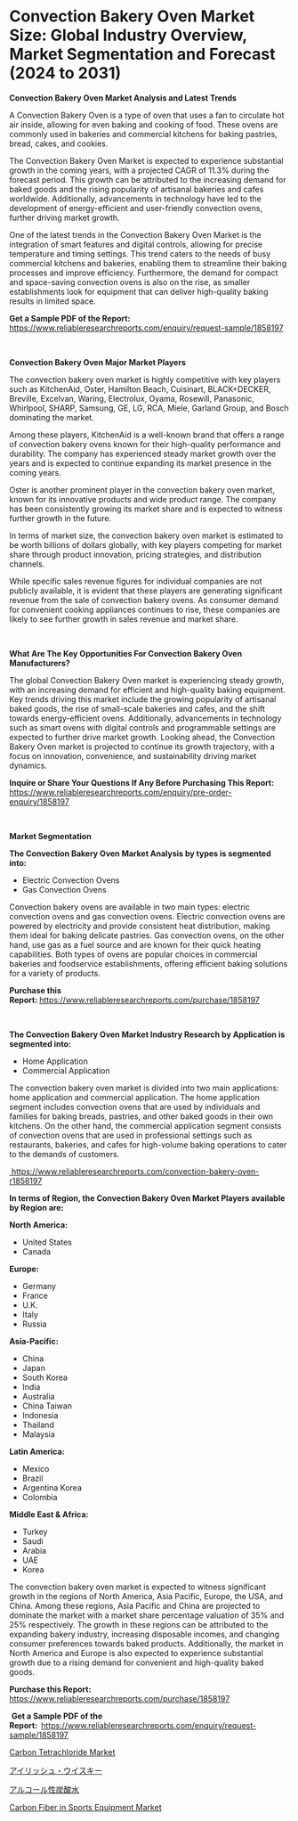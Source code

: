 <p><h1>Convection Bakery Oven Market Size: Global Industry Overview, Market Segmentation and Forecast (2024 to 2031)</h1></p><p><strong>Convection Bakery Oven Market Analysis and Latest Trends</strong></p>
<p><p>A Convection Bakery Oven is a type of oven that uses a fan to circulate hot air inside, allowing for even baking and cooking of food. These ovens are commonly used in bakeries and commercial kitchens for baking pastries, bread, cakes, and cookies.</p><p>The Convection Bakery Oven Market is expected to experience substantial growth in the coming years, with a projected CAGR of 11.3% during the forecast period. This growth can be attributed to the increasing demand for baked goods and the rising popularity of artisanal bakeries and cafes worldwide. Additionally, advancements in technology have led to the development of energy-efficient and user-friendly convection ovens, further driving market growth.</p><p>One of the latest trends in the Convection Bakery Oven Market is the integration of smart features and digital controls, allowing for precise temperature and timing settings. This trend caters to the needs of busy commercial kitchens and bakeries, enabling them to streamline their baking processes and improve efficiency. Furthermore, the demand for compact and space-saving convection ovens is also on the rise, as smaller establishments look for equipment that can deliver high-quality baking results in limited space.</p></p>
<p><strong>Get a Sample PDF of the Report:&nbsp;</strong> <a href="https://www.reliableresearchreports.com/enquiry/request-sample/1858197">https://www.reliableresearchreports.com/enquiry/request-sample/1858197</a></p>
<p>&nbsp;</p>
<p><strong>Convection Bakery Oven Major Market Players</strong></p>
<p><p>The convection bakery oven market is highly competitive with key players such as KitchenAid, Oster, Hamilton Beach, Cuisinart, BLACK+DECKER, Breville, Excelvan, Waring, Electrolux, Oyama, Rosewill, Panasonic, Whirlpool, SHARP, Samsung, GE, LG, RCA, Miele, Garland Group, and Bosch dominating the market.</p><p>Among these players, KitchenAid is a well-known brand that offers a range of convection bakery ovens known for their high-quality performance and durability. The company has experienced steady market growth over the years and is expected to continue expanding its market presence in the coming years.</p><p>Oster is another prominent player in the convection bakery oven market, known for its innovative products and wide product range. The company has been consistently growing its market share and is expected to witness further growth in the future.</p><p>In terms of market size, the convection bakery oven market is estimated to be worth billions of dollars globally, with key players competing for market share through product innovation, pricing strategies, and distribution channels.</p><p>While specific sales revenue figures for individual companies are not publicly available, it is evident that these players are generating significant revenue from the sale of convection bakery ovens. As consumer demand for convenient cooking appliances continues to rise, these companies are likely to see further growth in sales revenue and market share.</p></p>
<p>&nbsp;</p>
<p><strong>What Are The Key Opportunities For Convection Bakery Oven Manufacturers?</strong></p>
<p><p>The global Convection Bakery Oven market is experiencing steady growth, with an increasing demand for efficient and high-quality baking equipment. Key trends driving this market include the growing popularity of artisanal baked goods, the rise of small-scale bakeries and cafes, and the shift towards energy-efficient ovens. Additionally, advancements in technology such as smart ovens with digital controls and programmable settings are expected to further drive market growth. Looking ahead, the Convection Bakery Oven market is projected to continue its growth trajectory, with a focus on innovation, convenience, and sustainability driving market dynamics.</p></p>
<p><strong>Inquire or Share Your Questions If Any Before Purchasing This Report:</strong> <a href="https://www.reliableresearchreports.com/enquiry/pre-order-enquiry/1858197">https://www.reliableresearchreports.com/enquiry/pre-order-enquiry/1858197</a></p>
<p>&nbsp;</p>
<p><strong>Market Segmentation</strong></p>
<p><strong>The Convection Bakery Oven Market Analysis by types is segmented into:</strong></p>
<p><ul><li>Electric Convection Ovens</li><li>Gas Convection Ovens</li></ul></p>
<p><p>Convection bakery ovens are available in two main types: electric convection ovens and gas convection ovens. Electric convection ovens are powered by electricity and provide consistent heat distribution, making them ideal for baking delicate pastries. Gas convection ovens, on the other hand, use gas as a fuel source and are known for their quick heating capabilities. Both types of ovens are popular choices in commercial bakeries and foodservice establishments, offering efficient baking solutions for a variety of products.</p></p>
<p><strong>Purchase this Report:&nbsp;</strong><a href="https://www.reliableresearchreports.com/purchase/1858197">https://www.reliableresearchreports.com/purchase/1858197</a></p>
<p>&nbsp;</p>
<p><strong>The Convection Bakery Oven Market Industry Research by Application is segmented into:</strong></p>
<p><ul><li>Home Application</li><li>Commercial Application</li></ul></p>
<p><p>The convection bakery oven market is divided into two main applications: home application and commercial application. The home application segment includes convection ovens that are used by individuals and families for baking breads, pastries, and other baked goods in their own kitchens. On the other hand, the commercial application segment consists of convection ovens that are used in professional settings such as restaurants, bakeries, and cafes for high-volume baking operations to cater to the demands of customers.</p></p>
<p><a href="https://www.reliableresearchreports.com/convection-bakery-oven-r1858197">&nbsp;https://www.reliableresearchreports.com/convection-bakery-oven-r1858197</a></p>
<p><strong>In terms of Region, the Convection Bakery Oven Market Players available by Region are:</strong></p>
<p>
    <p> <strong> North America: </strong>
        <ul>
            <li>United States</li>
            <li>Canada</li>
        </ul>
        </p> 
    <p> <strong> Europe: </strong>
        <ul>
            <li>Germany</li>
            <li>France</li>
            <li>U.K.</li>
            <li>Italy</li>
            <li>Russia</li>
        </ul>
        </p> 
    <p> <strong> Asia-Pacific: </strong>
        <ul>
            <li>China</li>
            <li>Japan</li>
            <li>South Korea</li>
            <li>India</li>
            <li>Australia</li>
            <li>China Taiwan</li>
            <li>Indonesia</li>
            <li>Thailand</li>
            <li>Malaysia</li>
        </ul>
        </p> 
    <p> <strong> Latin America: </strong>
        <ul>
            <li>Mexico</li>
            <li>Brazil</li>
            <li>Argentina Korea</li>
            <li>Colombia</li>
        </ul>
        </p> 
    <p> <strong> Middle East & Africa: </strong>
        <ul>
            <li>Turkey</li>
            <li>Saudi</li>
            <li>Arabia</li>
            <li>UAE</li>
            <li>Korea</li>
        </ul>
    </p>
    </p>
<p><p>The convection bakery oven market is expected to witness significant growth in the regions of North America, Asia Pacific, Europe, the USA, and China. Among these regions, Asia Pacific and China are projected to dominate the market with a market share percentage valuation of 35% and 25% respectively. The growth in these regions can be attributed to the expanding bakery industry, increasing disposable incomes, and changing consumer preferences towards baked products. Additionally, the market in North America and Europe is also expected to experience substantial growth due to a rising demand for convenient and high-quality baked goods.</p></p>
<p><strong>Purchase this Report: </strong><a href="https://www.reliableresearchreports.com/purchase/1858197">https://www.reliableresearchreports.com/purchase/1858197</a></p>
<p>&nbsp;<strong>Get a Sample PDF of the Report:&nbsp;&nbsp;</strong><a href="https://www.reliableresearchreports.com/enquiry/request-sample/1858197">https://www.reliableresearchreports.com/enquiry/request-sample/1858197</a></p>
<p><strong></strong></p>
<p><p><a href="https://issuu.com/reportprime-2/docs/carbon-tetrachloride-market-size-2030.pptx">Carbon Tetrachloride Market</a></p><p><a href="https://github.com/hilmi-2a/Market-Research-Report-List-1/blob/main/789463536880.md">アイリッシュ・ウイスキー</a></p><p><a href="https://github.com/Sophiaard2003/Market-Research-Report-List-1/blob/main/842614036881.md">アルコール性炭酸水</a></p><p><a href="https://issuu.com/reportprime-2/docs/carbon-fiber-in-sports-equipment-market-size-2030.">Carbon Fiber in Sports Equipment Market</a></p></p>